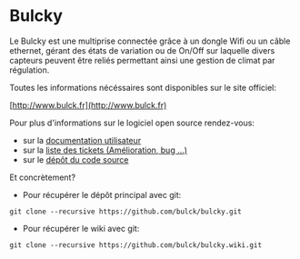 **Bulcky**
============

Le Bulcky est une multiprise connectée grâce à un dongle Wifi ou un câble ethernet,
gérant des états de variation ou de On/Off sur laquelle divers capteurs peuvent être
reliés permettant ainsi une gestion de climat par régulation.

Toutes les informations nécéssaires sont disponibles sur le site officiel:

 [http://www.bulck.fr](http://www.bulck.fr)



Pour plus d'informations sur le logiciel open source rendez-vous:

 * sur la [documentation utilisateur](https://github.com/bulck/bulcky/wiki) 
 * sur la [liste des tickets (Amélioration, bug ...)](https://github.com/bulck/bulcky/issues)
 * sur le [dépôt du code source](https://github.com/bulck/bulcky/)


Et concrètement?
 * Pour récupérer le dépôt principal avec git:

`git clone --recursive https://github.com/bulck/bulcky.git`
 * Pour récupérer le wiki avec git: 

`git clone --recursive https://github.com/bulck/bulcky.wiki.git`
